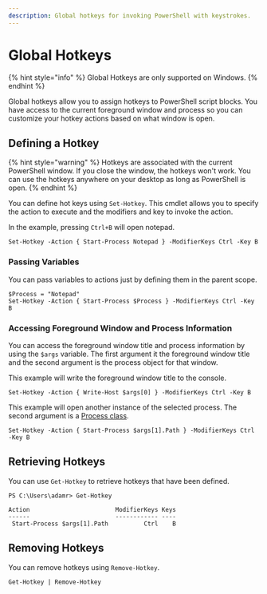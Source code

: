 ```yaml
---
description: Global hotkeys for invoking PowerShell with keystrokes.
---
```


# Global Hotkeys

{% hint style="info" %}
Global Hotkeys are only supported on Windows. 
{% endhint %}

Global hotkeys allow you to assign hotkeys to PowerShell script blocks. You have access to the current foreground window and process so you can customize your hotkey actions based on what window is open. 

## Defining a Hotkey

{% hint style="warning" %}
Hotkeys are associated with the current PowerShell window. If you close the window, the hotkeys won't work. You can use the hotkeys anywhere on your desktop as long as PowerShell is open. 
{% endhint %}

You can define hot keys using `Set-Hotkey`. This cmdlet allows you to specify the action to execute and the modifiers and key to invoke the action.

In the example, pressing `Ctrl+B` will open notepad. 

```text
Set-Hotkey -Action { Start-Process Notepad } -ModifierKeys Ctrl -Key B
```

### Passing Variables

You can pass variables to actions just by defining them in the parent scope.

```text
$Process = "Notepad"
Set-Hotkey -Action { Start-Process $Process } -ModifierKeys Ctrl -Key B
```

### Accessing Foreground Window and Process Information

You can access the foreground window title and process information by using the `$args` variable. The first argument it the foreground window title and the second argument is the process object for that window. 

This example will write the foreground window title to the console. 

```text
Set-Hotkey -Action { Write-Host $args[0] } -ModifierKeys Ctrl -Key B
```

This example will open another instance of the selected process. The second argument is a [Process class](https://docs.microsoft.com/en-us/dotnet/api/system.diagnostics.process?view=net-5.0).

```text
Set-Hotkey -Action { Start-Process $args[1].Path } -ModifierKeys Ctrl -Key B
```

## Retrieving Hotkeys

You can use `Get-Hotkey` to retrieve hotkeys that have been defined. 

```text
PS C:\Users\adamr> Get-Hotkey

Action                        ModifierKeys Keys
------                        ------------ ----
 Start-Process $args[1].Path          Ctrl    B
```

## Removing Hotkeys

You can remove hotkeys using `Remove-Hotkey`. 

```text
Get-Hotkey | Remove-Hotkey
```

